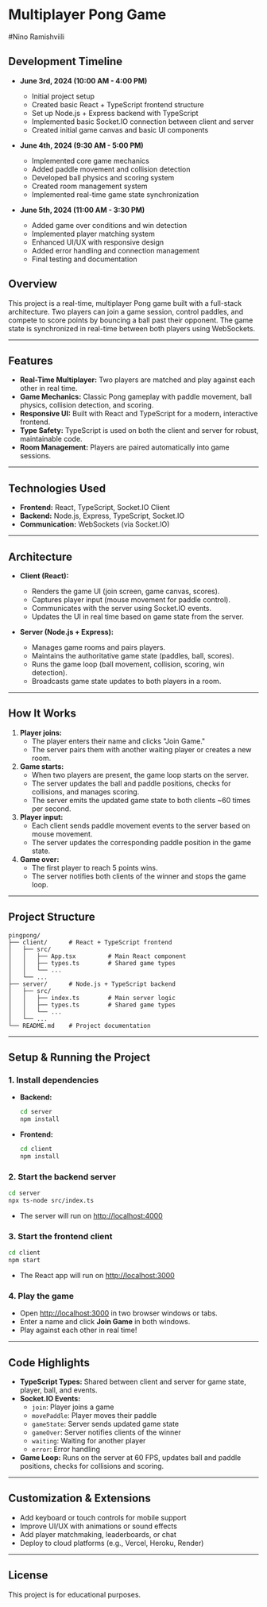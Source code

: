 # Multiplayer Pong Game
#Nino Ramishviili

## Development Timeline
- **June 3rd, 2024 (10:00 AM - 4:00 PM)**
  - Initial project setup
  - Created basic React + TypeScript frontend structure
  - Set up Node.js + Express backend with TypeScript
  - Implemented basic Socket.IO connection between client and server
  - Created initial game canvas and basic UI components

- **June 4th, 2024 (9:30 AM - 5:00 PM)**
  - Implemented core game mechanics
  - Added paddle movement and collision detection
  - Developed ball physics and scoring system
  - Created room management system
  - Implemented real-time game state synchronization

- **June 5th, 2024 (11:00 AM - 3:30 PM)**
  - Added game over conditions and win detection
  - Implemented player matching system
  - Enhanced UI/UX with responsive design
  - Added error handling and connection management
  - Final testing and documentation

## Overview
This project is a real-time, multiplayer Pong game built with a full-stack architecture. Two players can join a game session, control paddles, and compete to score points by bouncing a ball past their opponent. The game state is synchronized in real-time between both players using WebSockets.

---

## Features
- **Real-Time Multiplayer:** Two players are matched and play against each other in real time.
- **Game Mechanics:** Classic Pong gameplay with paddle movement, ball physics, collision detection, and scoring.
- **Responsive UI:** Built with React and TypeScript for a modern, interactive frontend.
- **Type Safety:** TypeScript is used on both the client and server for robust, maintainable code.
- **Room Management:** Players are paired automatically into game sessions.

---

## Technologies Used
- **Frontend:** React, TypeScript, Socket.IO Client
- **Backend:** Node.js, Express, TypeScript, Socket.IO
- **Communication:** WebSockets (via Socket.IO)

---

## Architecture
- **Client (React):**
  - Renders the game UI (join screen, game canvas, scores).
  - Captures player input (mouse movement for paddle control).
  - Communicates with the server using Socket.IO events.
  - Updates the UI in real time based on game state from the server.

- **Server (Node.js + Express):**
  - Manages game rooms and pairs players.
  - Maintains the authoritative game state (paddles, ball, scores).
  - Runs the game loop (ball movement, collision, scoring, win detection).
  - Broadcasts game state updates to both players in a room.

---

## How It Works
1. **Player joins:**
   - The player enters their name and clicks "Join Game."
   - The server pairs them with another waiting player or creates a new room.
2. **Game starts:**
   - When two players are present, the game loop starts on the server.
   - The server updates the ball and paddle positions, checks for collisions, and manages scoring.
   - The server emits the updated game state to both clients ~60 times per second.
3. **Player input:**
   - Each client sends paddle movement events to the server based on mouse movement.
   - The server updates the corresponding paddle position in the game state.
4. **Game over:**
   - The first player to reach 5 points wins.
   - The server notifies both clients of the winner and stops the game loop.

---

## Project Structure
```
pingpong/
├── client/      # React + TypeScript frontend
│   ├── src/
│   │   ├── App.tsx         # Main React component
│   │   ├── types.ts        # Shared game types
│   │   └── ...
│   └── ...
├── server/      # Node.js + TypeScript backend
│   ├── src/
│   │   ├── index.ts        # Main server logic
│   │   ├── types.ts        # Shared game types
│   │   └── ...
│   └── ...
└── README.md    # Project documentation
```

---

## Setup & Running the Project

### 1. **Install dependencies**
- **Backend:**
  ```sh
  cd server
  npm install
  ```
- **Frontend:**
  ```sh
  cd client
  npm install
  ```

### 2. **Start the backend server**
```sh
cd server
npx ts-node src/index.ts
```
- The server will run on [http://localhost:4000](http://localhost:4000)

### 3. **Start the frontend client**
```sh
cd client
npm start
```
- The React app will run on [http://localhost:3000](http://localhost:3000)

### 4. **Play the game**
- Open [http://localhost:3000](http://localhost:3000) in two browser windows or tabs.
- Enter a name and click **Join Game** in both windows.
- Play against each other in real time!

---

## Code Highlights
- **TypeScript Types:** Shared between client and server for game state, player, ball, and events.
- **Socket.IO Events:**
  - `join`: Player joins a game
  - `movePaddle`: Player moves their paddle
  - `gameState`: Server sends updated game state
  - `gameOver`: Server notifies clients of the winner
  - `waiting`: Waiting for another player
  - `error`: Error handling
- **Game Loop:** Runs on the server at 60 FPS, updates ball and paddle positions, checks for collisions and scoring.

---

## Customization & Extensions
- Add keyboard or touch controls for mobile support
- Improve UI/UX with animations or sound effects
- Add player matchmaking, leaderboards, or chat
- Deploy to cloud platforms (e.g., Vercel, Heroku, Render)

---

## License
This project is for educational purposes. 